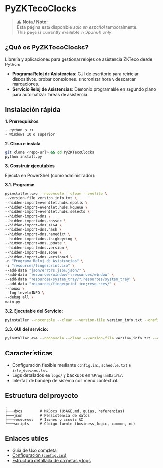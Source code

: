 # PyZKTecoClocks

> ⚠️ **Nota / Note:**  
> Esta página está disponible _solo en español_ temporalmente.  
> This page is currently available _in Spanish only_.

## ¿Qué es PyZKTecoClocks?

Librería y aplicaciones para gestionar relojes de asistencia ZKTeco desde Python:

- **Programa Reloj de Asistencias**: GUI de escritorio para reiniciar dispositivos, probar conexiones, sincronizar hora y descargar marcaciones.  
- **Servicio Reloj de Asistencias**: Demonio programable en segundo plano para automatizar tareas de asistencia.

## Instalación rápida

**1. Prerrequisitos**

    - Python 3.7+  
    - Windows 10 o superior

**2. Clona e instala**

```bash
git clone <repo-url> && cd PyZKTecoClocks
python install.py
```

**3. Construir ejecutables**

Ejecuta en PowerShell (como administrador):

**3.1. Programa:**

```bash
pyinstaller.exe --noconsole --clean --onefile \
--version-file version_info.txt \
--hidden-import=eventlet.hubs.epolls \
--hidden-import=eventlet.hubs.kqueue \
--hidden-import=eventlet.hubs.selects \
--hidden-import=dns \
--hidden-import=dns.dnssec \
--hidden-import=dns.e164 \
--hidden-import=dns.hash \
--hidden-import=dns.namedict \
--hidden-import=dns.tsigkeyring \
--hidden-import=dns.update \
--hidden-import=dns.version \
--hidden-import=dns.zone \
--hidden-import=dns.versioned \
-n "Programa Reloj de Asistencias" \
-i "resources/fingerprint.ico" \
--add-data "json/errors.json;json/" \
--add-data "resources/window/*;resources/window" \
--add-data "resources/system_tray/*;resources/system_tray" \
--add-data "resources/fingerprint.ico;resources/" \
--noupx \
--log-level=INFO \
--debug all \
main.py
```

**3.2. Ejecutable del Servicio:**

```bash
pyinstaller --noconsole --clean --version-file version_info.txt --onefile --hidden-import=eventlet.hubs.epolls --hidden-import=eventlet.hubs.kqueue --hidden-import=eventlet.hubs.selects --hidden-import=dns --hidden-import=dns.dnssec --hidden-import=dns.e164 --hidden-import=dns.hash --hidden-import=dns.namedict --hidden-import=dns.tsigkeyring --hidden-import=dns.update --hidden-import=dns.version --hidden-import=dns.zone --hidden-import=dns.versioned --add-data "json/errors.json;json/" --noupx --log-level=INFO --debug all schedulerService.py
```

**3.3. GUI del servicio:**

```bash
pyinstaller.exe --noconsole --clean --version-file version_info.txt --onefile --hidden-import=eventlet.hubs.epolls --hidden-import=eventlet.hubs.kqueue --hidden-import=eventlet.hubs.selects --hidden-import=dns --hidden-import=dns.dnssec --hidden-import=dns.e164 --hidden-import=dns.hash --hidden-import=dns.namedict --hidden-import=dns.tsigkeyring --hidden-import=dns.update --hidden-import=dns.version --hidden-import=dns.zone --hidden-import=dns.versioned -n "Servicio Reloj de Asistencias" -i "resources/24-7.png" --add-data "resources/system_tray/*;resources/system_tray" --add-data "resources/24-7.png;resources/" --add-data "json/errors.json;json/" --noupx --log-level=INFO --uac-admin --debug all main.py
```

## Características

- Configuración flexible mediante `config.ini`, `schedule.txt` e `info_devices.txt`.  
- Logs detallados en `logs/` y backups en `%ProgramData%/`.  
- Interfaz de bandeja de sistema con menú contextual.

## Estructura del proyecto

```plaintext
.
├───docs        # MkDocs (USAGE.md, guías, referencias)
├───json        # Persistencia de datos
├───resources   # Iconos y assets UI
└───scripts     # Código fuente (business_logic, common, ui)
```

## Enlaces útiles

- [Guía de Uso completa](USAGE.md)  
- [Configuración (`config.ini`)](USAGE.md#archivo-de-configuracion-configini)  
- [Estructura detallada de carpetas y logs](USAGE.md#carpetas-generadas)